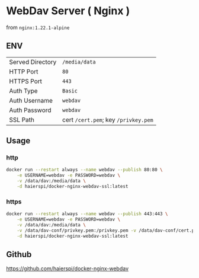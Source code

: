# WebDav Server ( Nginx )

from `nginx:1.22.1-alpine`


## ENV

|  |  |
| - | - |
| Served Directory | `/media/data`                        |
| HTTP Port        | `80`                                 |
| HTTPS Port       | `443`                                |
| Auth Type        | `Basic`                              |
| Auth Username    | `webdav`                             |
| Auth Password    | `webdav`                             |
| SSL Path         | cert `/cert.pem`; key `/privkey.pem` |

## Usage

### http
```sh
docker run --restart always --name webdav --publish 80:80 \
	-e USERNAME=webdav -e PASSWORD=webdav \
	-v /data/dav:/media/data \
	-d haierspi/docker-nginx-webdav-ssl:latest
```

### https
```sh
docker run --restart always --name webdav --publish 443:443 \
	-e USERNAME=webdav -e PASSWORD=webdav \
	-v /data/dav:/media/data \
	-v /data/dav-conf/privkey.pem:/privkey.pem -v /data/dav-conf/cert.pem:/cert.pem \
	-d haierspi/docker-nginx-webdav-ssl:latest
```

## Github

https://github.com/haierspi/docker-nginx-webdav

